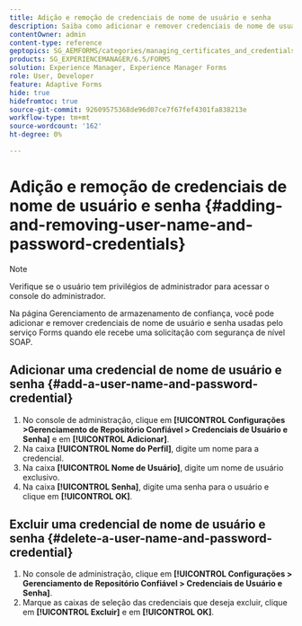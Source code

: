 ```yaml
---
title: Adição e remoção de credenciais de nome de usuário e senha
description: Saiba como adicionar e remover credenciais de nome de usuário e senha.
contentOwner: admin
content-type: reference
geptopics: SG_AEMFORMS/categories/managing_certificates_and_credentials
products: SG_EXPERIENCEMANAGER/6.5/FORMS
solution: Experience Manager, Experience Manager Forms
role: User, Developer
feature: Adaptive Forms
hide: true
hidefromtoc: true
source-git-commit: 92609575368de96d07ce7f67fef4301fa838213e
workflow-type: tm+mt
source-wordcount: '162'
ht-degree: 0%

---
```


# Adição e remoção de credenciais de nome de usuário e senha {#adding-and-removing-user-name-and-password-credentials}

>[!NOTE]
> 
> Verifique se o usuário tem privilégios de administrador para acessar o console do administrador.

Na página Gerenciamento de armazenamento de confiança, você pode adicionar e remover credenciais de nome de usuário e senha usadas pelo serviço Forms quando ele recebe uma solicitação com segurança de nível SOAP.

## Adicionar uma credencial de nome de usuário e senha {#add-a-user-name-and-password-credential}

1. No console de administração, clique em **[!UICONTROL Configurações >Gerenciamento de Repositório Confiável > Credenciais de Usuário e Senha]** e em **[!UICONTROL Adicionar]**.
1. Na caixa **[!UICONTROL Nome do Perfil]**, digite um nome para a credencial.
1. Na caixa **[!UICONTROL Nome de Usuário]**, digite um nome de usuário exclusivo.
1. Na caixa **[!UICONTROL Senha]**, digite uma senha para o usuário e clique em **[!UICONTROL OK]**.

## Excluir uma credencial de nome de usuário e senha {#delete-a-user-name-and-password-credential}

1. No console de administração, clique em **[!UICONTROL Configurações > Gerenciamento de Repositório Confiável > Credenciais de Usuário e Senha]**.
1. Marque as caixas de seleção das credenciais que deseja excluir, clique em **[!UICONTROL Excluir]** e em **[!UICONTROL OK]**.
